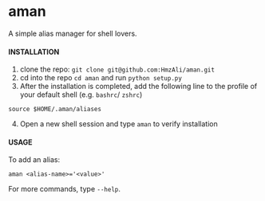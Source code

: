 # aman
A simple alias manager for shell lovers.

#### INSTALLATION

1. clone the repo: `git clone git@github.com:HmzAli/aman.git`
2. cd into the repo `cd aman` and run `python setup.py`
3. After the installation is completed, add the following line to the profile of your default shell (e.g. `bashrc`/ `zshrc`)

```shell
source $HOME/.aman/aliases
```
4. Open a new shell session and type `aman` to verify installation

#### USAGE

To add an alias:
```shell
aman <alias-name>='<value>'
```

For more commands, type `--help`.

